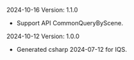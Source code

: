 2024-10-16 Version: 1.1.0
- Support API CommonQueryByScene.


2024-10-12 Version: 1.0.0
- Generated csharp 2024-07-12 for IQS.

